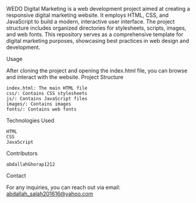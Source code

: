 WEDO Digital Marketing is a web development project aimed at creating a responsive digital marketing website. It employs HTML, CSS, and JavaScript to build a modern, interactive user interface. The project structure includes organized directories for stylesheets, scripts, images, and web fonts. This repository serves as a comprehensive template for digital marketing purposes, showcasing best practices in web design and development.

Usage

After cloning the project and opening the index.html file, you can browse and interact with the website.
Project Structure

    index.html: The main HTML file
    css/: Contains CSS stylesheets
    js/: Contains JavaScript files
    images/: Contains images
    fonts/: Contains web fonts

Technologies Used

    HTML
    CSS
    JavaScript

Contributors

    abdallahGhorap1212

Contact

For any inquiries, you can reach out via email: abdallah_salah201616@yahoo.com

